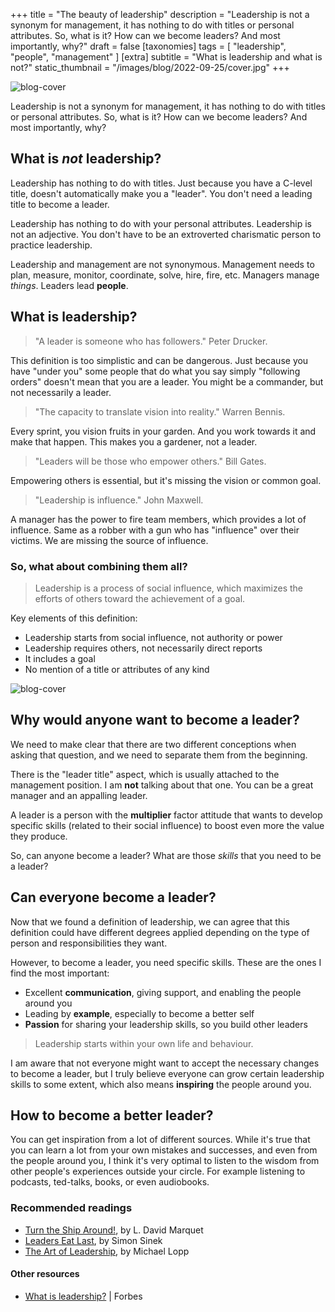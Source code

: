 +++
title = "The beauty of leadership"
description = "Leadership is not a synonym for management, it has nothing to do with titles or personal attributes. So, what is it? How can we become leaders? And most importantly, why?"
draft = false
[taxonomies]
tags = [ "leadership", "people", "management" ]
[extra]
subtitle = "What is leadership and what is not?"
static_thumbnail = "/images/blog/2022-09-25/cover.jpg"
+++

![blog-cover](/images/blog/2022-09-25/cover.jpg)

Leadership is not a synonym for management, it has nothing to do with titles or personal attributes. So, what is it? How
can we become leaders? And most importantly, why?

<!-- more -->

## What is *not* leadership?

Leadership has nothing to do with titles. Just because you have a C-level title, doesn't automatically make you a 
"leader". You don't need a leading title to become a leader.

Leadership has nothing to do with your personal attributes. Leadership is not an adjective. You don't have to be an
extroverted charismatic person to practice leadership.

Leadership and management are not synonymous. Management needs to plan, measure, monitor, coordinate, solve, hire, fire,
etc. Managers manage *things*. Leaders lead **people**.

## What is leadership?

> "A leader is someone who has followers." Peter Drucker.

This definition is too simplistic and can be dangerous. Just because you have "under you" some people that do what you
say simply "following orders" doesn't mean that you are a leader. You might be a commander, but not necessarily a
leader.

> "The capacity to translate vision into reality." Warren Bennis.

Every sprint, you vision fruits in your garden. And you work towards it and make that happen. This makes you a gardener,
not a leader.

> "Leaders will be those who empower others." Bill Gates.

Empowering others is essential, but it's missing the vision or common goal.

> "Leadership is influence." John Maxwell.

A manager has the power to fire team members, which provides a lot of influence. Same as a robber with a gun who has 
"influence" over their victims. We are missing the source of influence.

### So, what about combining them all?

> Leadership is a process of social influence, which maximizes the efforts of others toward the achievement of a goal.

Key elements of this definition:

- Leadership starts from social influence, not authority or power
- Leadership requires others, not necessarily direct reports
- It includes a goal
- No mention of a title or attributes of any kind

![blog-cover](/images/blog/2022-09-25/footer.jpg)

## Why would anyone want to become a leader?

We need to make clear that there are two different conceptions when asking that question, and we need to separate them
from the beginning.

There is the "leader title" aspect, which is usually attached to the management position. I am **not** talking about
that one. You can be a great manager and an appalling leader.

A leader is a person with the **multiplier** factor attitude that wants to develop specific skills (related to their
social influence) to boost even more the value they produce.

So, can anyone become a leader? What are those *skills* that you need to be a leader?

## Can everyone become a leader?

Now that we found a definition of leadership, we can agree that this definition could have different degrees
applied depending on the type of person and responsibilities they want.

However, to become a leader, you need specific skills. These are the ones I find the most important:

- Excellent **communication**, giving support, and enabling the people around you
- Leading by **example**, especially to become a better self
- **Passion** for sharing your leadership skills, so you build other leaders

> Leadership starts within your own life and behaviour.

I am aware that not everyone might want to accept the necessary changes to become a leader, but I truly believe
everyone can grow certain leadership skills to some extent, which also means **inspiring** the people around you.

## How to become a better leader?

You can get inspiration from a lot of different sources. While it's true that you can learn a lot from your own mistakes
and successes, and even from the people around you, I think it's very optimal to listen to the wisdom from other people's
experiences outside your circle. For example listening to podcasts, ted-talks, books, or even audiobooks.

### Recommended readings

- [Turn the Ship Around!](/readings/turn-the-ship-around/), by L. David Marquet
- [Leaders Eat Last](/readings/leaders-eat-last/), by Simon Sinek
- [The Art of Leadership](/readings/the-art-of-leadership/), by Michael Lopp

#### Other resources

- [What is leadership?](https://www.forbes.com/sites/kevinkruse/2013/04/09/what-is-leadership/) | Forbes
